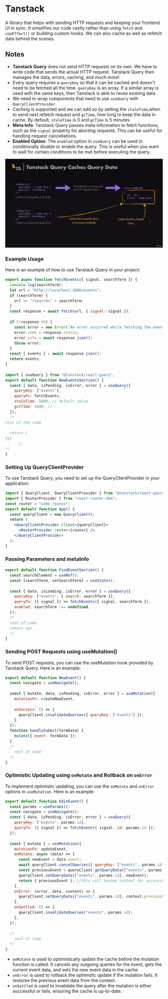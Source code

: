 # Tanstack

A library that helps with sending HTTP requests and keeping your frontend UI in sync. It simplifies our code vastly rather than using `fetch` and `useEffect()` or building custom hooks. We can also cache as well as refetch data behind the scenes.

## Notes

- **Tanstack Query** does not send HTTP requests on its own. We have to write code that sends the actual HTTP request. Tanstack Query then manages the data, errors, caching, and much more!
- Every query requires a `queryKey` so that it can be cached and doesn't need to be fetched all the time. `queryKey` is an array. If a similar array is used with the same keys, then Tanstack is able to reuse existing data.
- We need to wrap components that need to use `useQuery` with `QueryClientProvider`.
- Caching is supported and we can add so by setting the `staleTime`,when to send next refetch request and `gcTime`, how long to keep the data in cache. By default, `staleTime` is 0 and `gcTime` is 5 minutes.
- **Meta Info**: Tanstack Query passes meta information to fetch functions, such as the `signal` property for aborting requests. This can be useful for handling request cancellations.
- **Enabled Option**: The `enabled` option in `useQuery` can be used to conditionally disable or enable the query. This is useful when you want to wait for certain conditions to be met before executing the query.

![Tanstack Query](image.png)

### Example Usage

Here is an example of how to use Tanstack Query in your project:

```jsx
export async function fetchEvents({ signal, searchTerm }) {
  console.log(searchTerm);
  let url = "http://localhost:3000/events";
  if (searchTerm) {
    url += "?search=" + searchTerm;
  }
  const response = await fetch(url, { signal: signal });

  if (!response.ok) {
    const error = new Error("An error occurred while fetching the events");
    error.code = response.status;
    error.info = await response.json();
    throw error;
  }
  const { events } = await response.json();
  return events;
}

import { useQuery } from "@tanstack/react-query";
export default function NewEventsSection() {
  const { data, isPending, isError, error } = useQuery({
    queryKey: ["events"],
    queryFn: fetchEvents,
    staleTime: 5000, // default value
    gctTIme: 1000, //
  });
  /*
rest of the code

  return (
xyz
      );
*/
}
```

### Setting Up QueryClientProvider

To use Tanstack Query, you need to set up the QueryClientProvider in your application:

```jsx
import { QueryClient, QueryClientProvider } from "@tanstack/react-query";
import { RouterProvider } from "react-router-dom";
const router = "some routes";
export default function App() {
  const queryClient = new QueryClient();
  return (
    <QueryClientProvider client={queryClient}>
      <RouterProvider router={router} />
    </QueryClientProvider>
  );
}
```

### Passing Parameters and metaInfo

```jsx
export default function FindEventSection() {
  const searchElement = useRef();
  const [searchTerm, setSearchTerm] = useState();

  const { data, isLoading, isError, error } = useQuery({
    queryKey: ["events", { search: searchTerm }],
    queryFn: ({ signal }) => fetchEvents({ signal, searchTerm }),
    enabled: searchTerm !== undefined,
  });
  /*
  rest of code
  return xyz
  */
}
```

### Sending POST Requests using useMutation()

To send POST requests, you can use the useMutation hook provided by Tanstack Query. Here is an example:

```jsx
export default function NewEvent() {
  const navigate = useNavigate();

  const { mutate, data, isPending, isError, error } = useMutation({
    mutationFn: createNewEvent,

    onSuccess: () => {
      queryClient.invalidateQueries({ queryKey: ["events"] });
    },
  });
  function handleSubmit(formData) {
    mutate({ event: formData });
  }
  /*
    rest of code
  */
}
```

### Optimistic Updating using `onMutate` and Rollback on `onError`

To implement optimistic updating, you can use the `onMutate` and `onError` options in `useMutation`. Here is an example:

```jsx
export default function EditEvent() {
  const params = useParams();
  const navigate = useNavigate();
  const { data, isPending, isError, error } = useQuery({
    queryKey: ["events", params.id],
    queryFn: ({ signal }) => fetchEvent({ signal, id: params.id }),
  });

  const { mutate } = useMutation({
    mutationFn: updateEvent,
    onMutate: async (data) => {
      const newEvent = data.event;
      await queryClient.cancelQueries({ queryKey: ["events", params.id] });
      const previousEvent = queryClient.getQueryData(["events", params.id]);
      queryClient.setQueryData(["events", params.id], newEvent);
      return { previousEvent }; //this will become context for accessing on Error
    },
    onError: (error, data, context) => {
      queryClient.setQueryData(["events", params.id], context.previousEvent);
    },
    onSettled: () => {
      queryClient.invalidateQueries("events", params.id);
    },
  });

  /*
    rest of code 
  */
}
```

- `onMutate` is used to optimistically update the cache before the mutation function is called. It cancels any outgoing queries for the event, gets the current event data, and sets the new event data in the cache.
- `onError` is used to rollback the optimistic update if the mutation fails. It restores the previous event data from the context.
- `onSettled` is used to invalidate the query after the mutation is either successful or fails, ensuring the cache is up-to-date.

